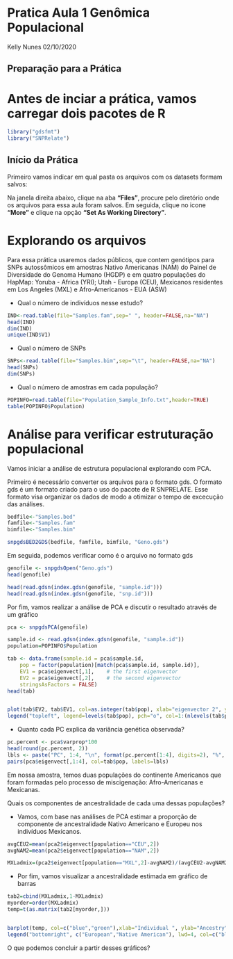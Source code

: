 Pratica Aula 1 Genômica Populacional
================
Kelly Nunes
02/10/2020

## Preparação para a Prática

# Antes de inciar a prática, vamos carregar dois pacotes de R

``` r
library("gdsfmt")
library("SNPRelate")
```

## Início da Prática

Primeiro vamos indicar em qual pasta os arquivos com os datasets formam
salvos:

Na janela direita abaixo, clique na aba **“Files”**, procure pelo
diretório onde os arquivos para essa aula foram salvos. Em seguida,
clique no icone **“More”** e clique na opção **“Set As Working
Directory”**.

# Explorando os arquivos

Para essa prática usaremos dados públicos, que contem genótipos para
SNPs autossômicos em amostras Nativo Americanas (NAM) do Painel de
Diversidade do Genoma Humano (HGDP) e em quatro populações do HapMap:
Yoruba - Africa (YRI); Utah - Europa (CEU), Mexicanos residentes em Los
Angeles (MXL) e Afro-Americanos - EUA (ASW)

  - Qual o número de indivíduos nesse estudo?

<!-- end list -->

``` r
IND<-read.table(file="Samples.fam",sep=" ", header=FALSE,na="NA")
head(IND)
dim(IND)
unique(IND$V1)
```

  - Qual o número de SNPs

<!-- end list -->

``` r
SNPs<-read.table(file="Samples.bim",sep="\t", header=FALSE,na="NA")
head(SNPs)
dim(SNPs)
```

  - Qual o número de amostras em cada população?

<!-- end list -->

``` r
POPINFO=read.table(file="Population_Sample_Info.txt",header=TRUE)
table(POPINFO$Population)
```

# Análise para verificar estruturação populacional

Vamos iniciar a análise de estrutura populacional explorando com PCA.

Primeiro é necessário converter os arquivos para o formato gds. O
formato gds é um formato criado para o uso do pacote de R SNPRELATE.
Esse formato visa organizar os dados de modo a otimizar o tempo de
excecução das análises.

``` r
bedfile<-"Samples.bed" 
famfile<-"Samples.fam" 
bimfile<-"Samples.bim"

snpgdsBED2GDS(bedfile, famfile, bimfile, "Geno.gds")
```

Em seguida, podemos verificar como é o arquivo no formato gds

``` r
genofile <- snpgdsOpen("Geno.gds")
head(genofile)

head(read.gdsn(index.gdsn(genofile, "sample.id")))
head(read.gdsn(index.gdsn(genofile, "snp.id")))
```

Por fim, vamos realizar a análise de PCA e discutir o resultado através
de um gráfico

``` r
pca <- snpgdsPCA(genofile)

sample.id <- read.gdsn(index.gdsn(genofile, "sample.id"))
population=POPINFO$Population

tab <- data.frame(sample.id = pca$sample.id,
    pop = factor(population)[match(pca$sample.id, sample.id)],
    EV1 = pca$eigenvect[,1],    # the first eigenvector
    EV2 = pca$eigenvect[,2],    # the second eigenvector
    stringsAsFactors = FALSE)
head(tab)


plot(tab$EV2, tab$EV1, col=as.integer(tab$pop), xlab="eigenvector 2", ylab="eigenvector 1", main="PCA using all SNPs")
legend("topleft", legend=levels(tab$pop), pch="o", col=1:(nlevels(tab$pop)))
```

  - Quanto cada PC explica da variância genética observada?

<!-- end list -->

``` r
pc.percent <- pca$varprop*100
head(round(pc.percent, 2))
lbls <- paste("PC", 1:4, "\n", format(pc.percent[1:4], digits=2), "%", sep="")
pairs(pca$eigenvect[,1:4], col=tab$pop, labels=lbls)
```

Em nossa amostra, temos duas populações do continente Americanos que
foram formadas pelo processo de miscigenação: Afro-Americanas e
Mexicanas.

Quais os componentes de ancestralidade de cada uma dessas populações?

  - Vamos, com base nas análises de PCA estimar a proporção de
    componente de ancestralidade Nativo Americano e Europeu nos
    indivíduos Mexicanos.

<!-- end list -->

``` r
avgCEU2=mean(pca2$eigenvect[population=="CEU",2])
avgNAM2=mean(pca2$eigenvect[population=="NAM",2])

MXLadmix=(pca2$eigenvect[population=="MXL",2]-avgNAM2)/(avgCEU2-avgNAM2)
```

  - Por fim, vamos visualizar a ancestralidade estimada em gráfico de
    barras

<!-- end list -->

``` r
tab2=cbind(MXLadmix,1-MXLadmix)
myorder=order(MXLadmix)
temp=t(as.matrix(tab2[myorder,]))


barplot(temp, col=c("blue","green"),xlab="Individual ", ylab="Ancestry", border=NA,axisnames=FALSE,main="Ancestry of MXL",ylim=c(0,1))
legend("bottomright", c("European","Native American"), lwd=4, col=c("blue","green"), bg="white",cex=0.85)
```

O que podemos concluir a partir desses gráficos?
